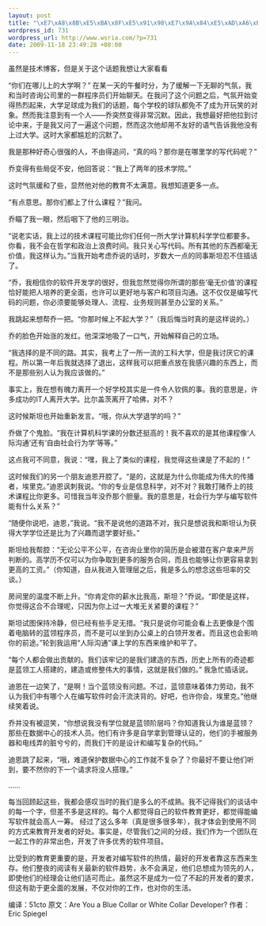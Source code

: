 ```yaml
--- 
layout: post
title: "\xE7\xA8\x8B\xE5\xBA\x8F\xE5\x91\x98\xE7\x9A\x84\xE5\xAD\xA6\xE5\x8E\x86\xE6\x9C\x89\xE5\xA4\x9A\xE9\x87\x8D\xE8\xA6\x81"
wordpress_id: 731
wordpress_url: http://www.wsria.com/?p=731
date: 2009-11-18 23:49:28 +08:00
---
```

<pre>虽然是技术博客，但是关于这个话题我想让大家看看</pre>
“你们在哪儿上的大学啊？”
在某一天的午餐时分，为了缓解一下无聊的气氛，我和当时咨询公司里的一群程序员们开始聊天。在我问了这个问题之后，气氛开始变得热烈起来，大学足球成为我们的话题，每个学校的球队都免不了成为开玩笑的对象。然而我注意到有一个人——乔突然变得非常沉默。因此，我想最好把他拉到讨论中来，于是我又问了一遍这个问题，然而这次他却用不友好的语气告诉我他没有上过大学。这时大家都尴尬的沉默了。

我是那种好奇心很强的人，不由得追问，“真的吗？那你是在哪里学的写代码呢？”

乔变得有些局促不安，他回答说：“我上了两年的技术学院。”

<!--more-->

这时气氛缓和了些，显然他对他的教育不太满意。我想知道更多一点。

“有点意思。那你们都上了什么课程？”我问。

乔瞄了我一眼，然后咽下了他的三明治。

“说老实话，我上过的技术课程可能比你们任何一所大学计算机科学学位都要多。你看，我不会在哲学和政治上浪费时间。我只关心写代码。所有其他的东西都毫无价值，我这样认为。”当我开始考虑乔说的话时，岁数大一点的同事斯坦忍不住插话了。

“乔，我相信你的软件开发学的很好，但我忽然觉得你所谓的那些‘毫无价值’的课程恰好能把人培养的更全面，也许可以更好地与客户和项目沟通。这不仅仅是编写代码的问题，你必须要能够处理人、流程、业务规则甚至办公室的关系。”

我跳起来想帮乔一把。“你那时候上不起大学？”（我后悔当时真的是这样说的。）

乔的脸色开始涨的发红。他深深地吸了一口气，开始解释自己的立场。

“我选择的是不同的路。其实，我考上了一所一流的工科大学，但是我讨厌它的课程。所以第一年后我就选择了退出，这样我可以把重点放在我感兴趣的东西上，而不是那些别人认为我应该做的。”

事实上，我在想有魄力离开一个好学校其实是一件令人钦佩的事。我的意思是，许多成功的IT人离开大学。比尔盖茨离开了哈佛，对不？

这时候斯坦也开始重新发言。“哦，你从大学退学的吗？”

乔做了个鬼脸。“我在计算机科学课的分数还挺高的！我不喜欢的是其他课程像‘人际沟通’还有‘自由社会行为学’等等。”

这点我可不同意，我说：“嘿，我上了类似的课程，我觉得这些课是了不起的！”

这时候我们的另一个朋友迪恩开腔了。“是的，这就是为什么你能成为伟大的传播者，埃里克。”迪恩讽刺我说。“你的专业是信息科学，对不对？我敢打赌乔上的技术课程比你更多。可惜我当年没乔那个胆量。我的意思是，社会行为学与编写软件能有什么关系？”

“随便你说吧，迪恩，”我说。“我不是说他的道路不对，我只是想说我和斯坦认为获得大学学位还是比为了兴趣而退学要好些。”

斯坦给我帮腔：“无论公平不公平，在咨询业里你的简历是会被潜在客户拿来严厉判断的。高学历不仅可以为你争取到更多的服务合同，而且也能够让你更容易拿到更高的工资。”（你知道，自从我进入管理层之后，我是多么的想念这些坦率的交谈。）

房间里的温度不断上升。“你肯定你的薪水比我高，斯坦？”乔说。“即使是这样，你觉得这合不合理呢，只因为你上过一大堆无关紧要的课程？”

斯坦试图保持冷静，但已经有些手足无措。“我只是说你可能会看上去更像是个围着电脑转的蓝领程序员，而不是可以坐到办公桌上的白领开发者。而且这也会影响你的前途。”轮到我运用“人际沟通”课上学的东西来维护和平了。

“每个人都会做出贡献的。我们该牢记的是我们建造的东西，历史上所有的奇迹都是蓝领工人搭建的，建造或修整伟大的事情，这就是我们做的。” 我急忙插话说。

迪恩在一边笑了，“是啊！当个蓝领没有问题。不过，蓝领意味着体力劳动，我不认为我们中有哪个人在编写软件时会汗流浃背的。好吧，也许你会，埃里克。”他继续笑着说。

乔并没有被逗笑，“你想说我没有学位就是蓝领阶层吗？你知道我认为谁是蓝领？那些在数据中心的技术人员。他们有许多是自学拿到管理认证的，他们的手被服务器和电线弄的脏兮兮的，而我们干的是设计和编写复杂的代码。”

迪恩跳了起来，“哦，难道保护数据中心的工作就不复杂了？你最好不要让他们听到，要不然你的下一个请求将没人搭理。”

……

每当回顾起这些，我都会感叹当时的我们是多么的不成熟。我不记得我们的谈话中的每一个字，但差不多是这样的。每个人都觉得自己的软件教育更好，都觉得能编写软件就会高人一筹。
经过了这么多年（真是很多很多年），我才体会到使用不同的方式来教育开发者的好处。事实是，尽管我们之间的分歧，我们作为一个团队在一起工作的非常出色，开发了许多优秀的软件项目。

比受到的教育更重要的是，开发者对编写软件的热情，最好的开发者靠这东西来生存。他们整夜的阅读有关最新的软件趋势，永不会满足，他们总想成为领先的人，即使他们的经理会让他们适可而止。虽然这不是成为一位了不起的开发者的要求，但这有助于更全面的发展，不仅对你的工作，也对你的生活。

编译：51cto
原文：Are You a Blue Collar or White Collar Developer? 作者：Eric Spiegel
